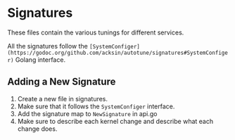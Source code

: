 # Signatures

These files contain the various tunings for different services.

All the signatures follow the
`[SystemConfiger](https://godoc.org/github.com/acksin/autotune/signatures#SystemConfiger)`
Golang interface.

## Adding a New Signature

1. Create a new file in signatures.
2. Make sure that it follows the `SystemConfiger` interface.
3. Add the signature map to `NewSignature` in api.go
4. Make sure to describe each kernel change and describe what each change does.
